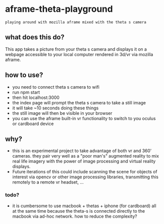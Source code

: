 # aframe-theta-playground
    playing around with mozilla aframe mixed with the theta s camera
    
## what does this do?
This app takes a picture from your theta s camera and displays it on a webpage accessible to your local computer rendered in 3d/vr via mozilla aframe.

## how to use?
* you need to connect theta s camera to wifi
* run npm start
* then hit localhost:3000
* the index page will prompt the theta s camera to take a still image
* it will take ~10 seconds doing these things
* the still image will then be visible in your browser
* you can use the aframe built-in vr functionality to switch to you oculus or cardboard device

## why?
* this is an experimental project to take advantage of both vr and 360' cameras. they pair very well as a "poor man's" augmented reality to mix real life imagery with the power of image processing and virtual reality displays.
* Future iterations of this could include scanning the scene for objects of interest via opencv or other image processing libraries, transmitting this remotely to a remote vr headset, ...

### todo?
* it is cumbersome to use macbook + thetas + iphone (for cardboard) all at the same time because the theta-s is connected directly to the macbook via ad-hoc network. how to reduce the complexity?
